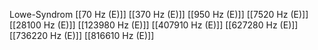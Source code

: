 Lowe-Syndrom
[[70 Hz (E)]]
[[370 Hz (E)]]
[[950 Hz (E)]]
[[7520 Hz (E)]]
[[28100 Hz (E)]]
[[123980 Hz (E)]]
[[407910 Hz (E)]]
[[627280 Hz (E)]]
[[736220 Hz (E)]]
[[816610 Hz (E)]]